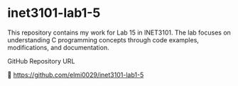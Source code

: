 # inet3101-lab1-5

This repository contains my work for Lab 15 in INET3101. The lab focuses on understanding C programming concepts through code examples, modifications, and documentation.

GitHub Repository URL

🔗 https://github.com/elmi0029/inet3101-lab1-5
